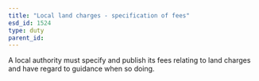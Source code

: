 ```yaml
---
title: "Local land charges - specification of fees"
esd_id: 1524
type: duty
parent_id:  
---
```


A local authority must specify and publish its fees relating to land charges and have regard to guidance when so doing.


